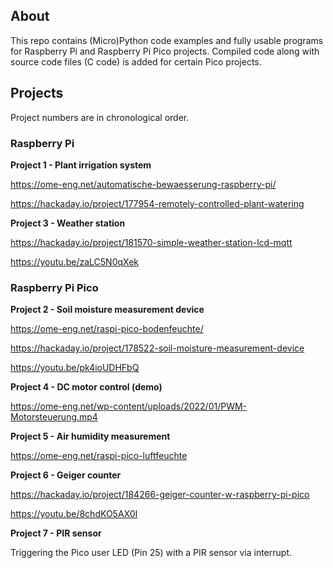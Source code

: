 ## About

This repo contains (Micro)Python code examples and fully usable programs for Raspberry Pi and Raspberry Pi Pico projects. Compiled code along with source code files (C code) is added for certain Pico projects.


## Projects

Project numbers are in chronological order.


### Raspberry Pi

**Project 1 - Plant irrigation system**

https://ome-eng.net/automatische-bewaesserung-raspberry-pi/ 

https://hackaday.io/project/177954-remotely-controlled-plant-watering

**Project  3 - Weather station**

https://hackaday.io/project/181570-simple-weather-station-lcd-mqtt

https://youtu.be/zaLC5N0qXek


### Raspberry Pi Pico

**Project 2 - Soil moisture measurement device**

https://ome-eng.net/raspi-pico-bodenfeuchte/

https://hackaday.io/project/178522-soil-moisture-measurement-device

https://youtu.be/pk4ioUDHFbQ

**Project 4 - DC motor control (demo)**

https://ome-eng.net/wp-content/uploads/2022/01/PWM-Motorsteuerung.mp4

**Project 5 - Air humidity measurement**

https://ome-eng.net/raspi-pico-luftfeuchte

**Project 6 - Geiger counter**

https://hackaday.io/project/184266-geiger-counter-w-raspberry-pi-pico

https://youtu.be/8chdKO5AX0I

**Project 7 - PIR sensor**

Triggering the Pico user LED (Pin 25) with a PIR sensor via interrupt.
